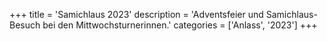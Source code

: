 +++
title = 'Samichlaus 2023'
description = 'Adventsfeier und Samichlaus-Besuch bei den Mittwochsturnerinnen.'
categories = ['Anlass', '2023']
+++